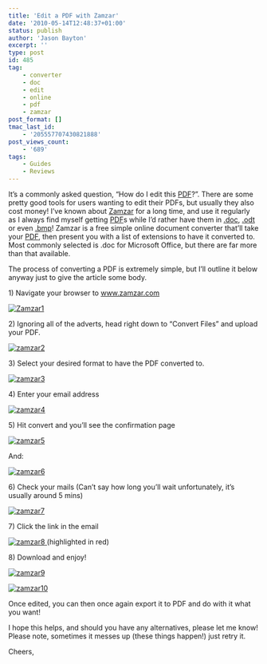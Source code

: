 ```yaml
---
title: 'Edit a PDF with Zamzar'
date: '2010-05-14T12:48:37+01:00'
status: publish
author: 'Jason Bayton'
excerpt: ''
type: post
id: 485
tag:
    - converter
    - doc
    - edit
    - online
    - pdf
    - zamzar
post_format: []
tmac_last_id:
    - '205557707430821888'
post_views_count:
    - '689'
tags:
    - Guides
    - Reviews
---
```

It’s a commonly asked question, “How do I edit this [PDF](https://en.wikipedia.org/wiki/Pdf)?”. There are some pretty good tools for users wanting to edit their PDFs, but usually they also cost money! I’ve known about [Zamzar](https://www.zamzar.com) for a long time, and use it regularly as I always find myself getting [PDF](https://en.wikipedia.org/wiki/Pdf)s while I’d rather have them in [.doc](https://en.wikipedia.org/wiki/DOC_(computing)), [.odt](https://en.wikipedia.org/wiki/.odt) or even [.bmp](https://en.wikipedia.org/wiki/.bmp)! Zamzar is a free simple online document converter that’ll take your [PDF](https://en.wikipedia.org/wiki/Pdf), then present you with a list of extensions to have it converted to. Most commonly selected is .doc for Microsoft Office, but there are far more than that available.

The process of converting a PDF is extremely simple, but I’ll outline it below anyway just to give the article some body.

1\) Navigate your browser to www.zamzar.com

[![](https://cdn.bayton.org/uploads/2010/05/Zamzar1.png "Zamzar1")](https://cdn.bayton.org/uploads/2010/05/Zamzar1.png)

2\) Ignoring all of the adverts, head right down to “Convert Files” and upload your PDF.

[![zamzar2](https://cdn.bayton.org/uploads/2010/05/Zamzar2.png "Zamzar2")](https://cdn.bayton.org/uploads/2010/05/Zamzar2.png)

3\) Select your desired format to have the PDF converted to.

[![zamzar3](https://cdn.bayton.org/uploads/2010/05/zamzar3.png "zamzar3")](https://cdn.bayton.org/uploads/2010/05/zamzar3.png)

4\) Enter your email address

[![zamzar4](https://cdn.bayton.org/uploads/2010/05/Zamzar4.png "Zamzar4")](https://cdn.bayton.org/uploads/2010/05/Zamzar4.png)

5\) Hit convert and you’ll see the confirmation page

[![zamzar5](https://cdn.bayton.org/uploads/2010/05/zamzar5.png "zamzar5")](https://cdn.bayton.org/uploads/2010/05/zamzar5.png)

And:

[![zamzar6](https://cdn.bayton.org/uploads/2010/05/zamzar6.png "zamzar6")](https://cdn.bayton.org/uploads/2010/05/zamzar6.png)

6\) Check your mails (Can’t say how long you’ll wait unfortunately, it’s usually around 5 mins)

[![zamzar7](https://cdn.bayton.org/uploads/2010/05/zamzar7.png "zamzar7")](https://cdn.bayton.org/uploads/2010/05/zamzar7.png)

7\) Click the link in the email

[![zamzar8](https://cdn.bayton.org/uploads/2010/05/zamzar8.png "zamzar8")  ](https://cdn.bayton.org/uploads/2010/05/zamzar8.png)(highlighted in red)

8\) Download and enjoy!

[![zamzar9](https://cdn.bayton.org/uploads/2010/05/zamzar9.png "zamzar9")](https://cdn.bayton.org/uploads/2010/05/zamzar9.png)

[![zamzar10](https://cdn.bayton.org/uploads/2010/05/zamzar10.png "zamzar10")](https://cdn.bayton.org/uploads/2010/05/zamzar10.png)

Once edited, you can then once again export it to PDF and do with it what you want!

I hope this helps, and should you have any alternatives, please let me know!  
Please note, sometimes it messes up (these things happen!) just retry it.

Cheers,